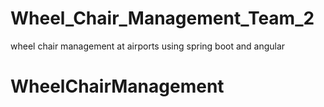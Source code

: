 # Wheel_Chair_Management_Team_2
wheel chair management at airports using spring boot and angular
# WheelChairManagement
